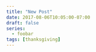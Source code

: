 ```yaml
---
title: "New Post"
date: 2017-08-06T10:05:00-07:00
draft: false
series:
  - foobar
tags: [thanksgiving]
---
```


